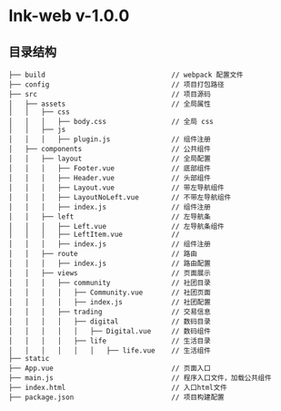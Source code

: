 # Ink-web v-1.0.0


## 目录结构
    ├── build                               // webpack 配置文件
    ├── config                              // 项目打包路径  
    ├── src                                 // 项目源码
    │   ├── assets                          // 全局属性
    │   │   ├── css
    │   │   │   ├── body.css                // 全局 css
    │   │   ├── js
    │   │   │   ├── plugin.js               // 组件注册
    │   ├── components                      // 公共组件
    │   │   ├── layout                      // 全局配置
    │   │   │   ├── Footer.vue              // 底部组件
    │   │   │   ├── Header.vue              // 头部组件
    │   │   │   ├── Layout.vue              // 带左导航组件
    │   │   │   ├── LayoutNoLeft.vue        // 不带左导航组件
    │   │   │   ├── index.js                // 组件注册
    │   │   ├── left                        // 左导航条
    │   │   │   ├── Left.vue                // 左导航条组件
    │   │   │   ├── LeftItem.vue            // 
    │   │   │   ├── index.js                // 组件注册
    │   │   ├── route                       // 路由
    │   │   │   ├── index.js                // 路由配置
    │   │   ├── views                       // 页面展示
    │   │   │   ├── community               // 社团目录
    │   │   │   │   ├── Community.vue       // 社团页面
    │   │   │   │   ├── index.js            // 社团配置
    │   │   │   ├── trading                 // 交易信息
    │   │   │   │   ├── digital             // 数码目录
    │   │   │   │   │   ├── Digital.vue     // 数码组件
    │   │   │   │   ├── life                // 生活目录
    │   │   │   │   │   │   ├── life.vue    // 生活组件
    ├── static
    ├── App.vue                             // 页面入口
    ├── main.js                             // 程序入口文件，加载公共组件
    ├── index.html                          // 入口html文件
    ├── package.json                        // 项目构建配置
    
   
